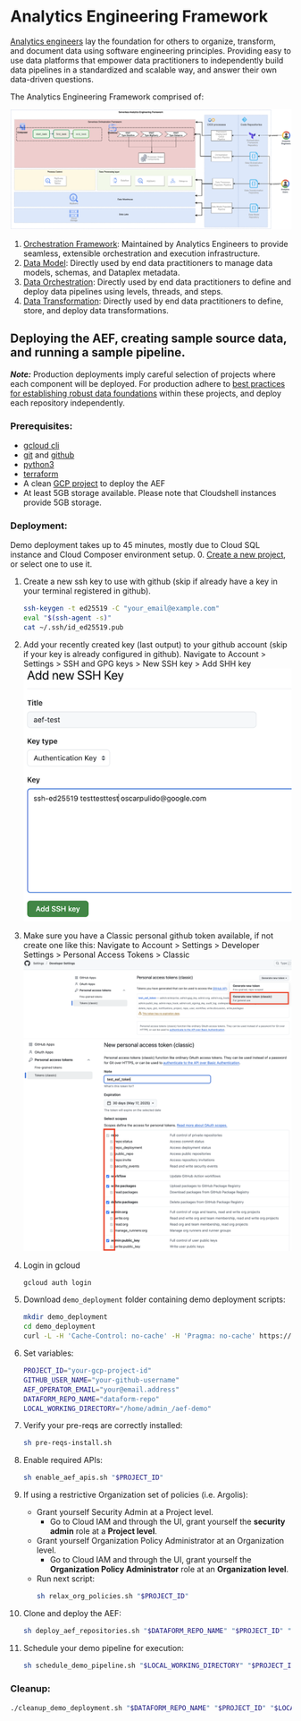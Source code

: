 # Analytics Engineering Framework

[Analytics engineers](https://www.getdbt.com/what-is-analytics-engineering) lay the foundation for others to organize, transform, and document data using software engineering principles. Providing easy to use data platforms that empower data practitioners to independently build data pipelines in a standardized and scalable way, and answer their own data-driven questions.

The Analytics Engineering Framework comprised of:

![aef_high_level.png](aef_high_level.png)

1. [Orchestration Framework](https://github.com/googlecloudplatform/aef-orchestration-framework): Maintained by Analytics Engineers to provide seamless, extensible orchestration and execution infrastructure.
1. [Data Model](https://github.com/googlecloudplatform/aef-data-model): Directly used by end data practitioners to manage data models, schemas, and Dataplex metadata.
1. [Data Orchestration](https://github.com/googlecloudplatform/aef-data-orchestration): Directly used by end data practitioners to define and deploy data pipelines using levels, threads, and steps.
1. [Data Transformation](https://github.com/googlecloudplatform/aef-data-transformation): Directly used by end data practitioners to define, store, and deploy data transformations.

## Deploying the AEF, creating sample source data, and running a sample pipeline. 
***Note:*** Production deployments imply careful selection of projects where each component will be deployed. For production adhere to [best practices for establishing robust data foundations](https://github.com/GoogleCloudPlatform/cloud-foundation-fabric/tree/master/blueprints/data-solutions/data-platform-foundations) within these projects, and deploy each repository independently.

### Prerequisites:
- [gcloud cli](https://cloud.google.com/sdk/docs/install-sdk)
- [git](https://git-scm.com/book/en/v2/Getting-Started-Installing-Git) and [github](https://docs.github.com/en/get-started/getting-started-with-git/set-up-git)
- [python3](https://www.python.org/downloads/)
- [terraform](https://developer.hashicorp.com/terraform/install)
- A clean [GCP project](https://developers.google.com/workspace/guides/create-project) to deploy the AEF
- At least 5GB storage available. Please note that Cloudshell instances provide 5GB storage.

### Deployment:
Demo deployment takes up to 45 minutes, mostly due to Cloud SQL instance and Cloud Composer environment setup.
0. [Create a new project](https://cloud.google.com/resource-manager/docs/creating-managing-projects#creating_a_project), or select one to use it.


1. Create a new ssh key to use with github (skip if already have a key in your terminal registered in github).
   ```bash
   ssh-keygen -t ed25519 -C "your_email@example.com"
   eval "$(ssh-agent -s)"
   cat ~/.ssh/id_ed25519.pub
   ```
2. Add your recently created key (last output) to your github account (skip if your key is already configured in github).
   Navigate to Account > Settings > SSH and GPG keys > New SSH key > Add SHH key
   ![git_add_key.png](git_add_key.png)

3. Make sure you have a Classic personal github token available, if not create one like this: 
   Navigate to Account > Settings > Developer Settings > Personal Access Tokens > Classic
   ![git_token_creation.png](git_token_creation.png)
   ![git_token_scopes.png](git_token_scopes.png)

4. Login in gcloud
   ```bash
   gcloud auth login
   ```
   
5. Download `demo_deployment` folder containing demo deployment scripts:
   ```bash
   mkdir demo_deployment
   cd demo_deployment
   curl -L -H 'Cache-Control: no-cache' -H 'Pragma: no-cache' https://api.github.com/repos/googlecloudplatform/aef-orchestration-framework/contents/demo_deployment?ref=main |   grep -E '"download_url":' |   awk '{print $2}' |   sed 's/"//g;s/,//g' |   xargs -n 1 curl -L -O
   ```

6. Set variables:
    ```bash
   PROJECT_ID="your-gcp-project-id"
   GITHUB_USER_NAME="your-github-username"
   AEF_OPERATOR_EMAIL="your@email.address"
   DATAFORM_REPO_NAME="dataform-repo"
   LOCAL_WORKING_DIRECTORY="/home/admin_/aef-demo"
   ```
7. Verify your pre-reqs are correctly installed:
   ```bash
   sh pre-reqs-install.sh
   ```
8. Enable required APIs:
    ```bash
    sh enable_aef_apis.sh "$PROJECT_ID"
    ```
9. If using a restrictive Organization set of policies (i.e. Argolis):
   - Grant yourself Security Admin at a Project level.
     - Go to Cloud IAM and through the UI, grant yourself the **security admin** role at a **Project level**.
   - Grant yourself Organization Policy Administrator at an Organization level.
     - Go to Cloud IAM and through the UI, grant yourself the **Organization Policy Administrator** role at an **Organization level**.
   - Run next script:
       ```bash
       sh relax_org_policies.sh "$PROJECT_ID"
       ```
10. Clone and deploy the AEF:
    ```bash 
    sh deploy_aef_repositories.sh "$DATAFORM_REPO_NAME" "$PROJECT_ID" "$LOCAL_WORKING_DIRECTORY" "$GITHUB_USER_NAME" "$AEF_OPERATOR_EMAIL"
    ```
11. Schedule your demo pipeline for execution:
    ```bash
    sh schedule_demo_pipeline.sh "$LOCAL_WORKING_DIRECTORY" "$PROJECT_ID"
    ```
   
### Cleanup:

```bash
./cleanup_demo_deployment.sh "$DATAFORM_REPO_NAME" "$PROJECT_ID" "$LOCAL_WORKING_DIRECTORY" "$GITHUB_USER_NAME" "$AEF_OPERATOR_EMAIL"
```
